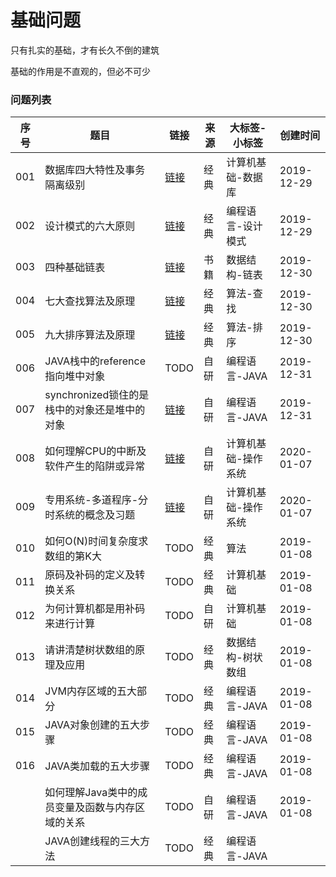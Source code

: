 # 基础问题

只有扎实的基础，才有长久不倒的建筑

基础的作用是不直观的，但必不可少

### 问题列表

|序号|题目|链接|来源|大标签-小标签|创建时间|
|--|--|--|--|--|--|
|001|数据库四大特性及事务隔离级别|[链接](https://github.com/peteryuanpan/notebook/blob/master/DATABASE/数据库四大特性及事物隔离级别.md)|经典|计算机基础-数据库|2019-12-29|
|002|设计模式的六大原则|[链接](软件工程/设计模式的六大原则)|经典|编程语言-设计模式|2019-12-29|
|003|四种基础链表|[链接](数据结构/四种基础链表)|书籍|数据结构-链表|2019-12-30|
|004|七大查找算法及原理|[链接](算法/七大查找算法及原理)|经典|算法-查找|2019-12-30|
|005|九大排序算法及原理|[链接](算法/九大排序算法及原理)|经典|算法-排序|2019-12-30|
|006|JAVA栈中的reference指向堆中对象|TODO|自研|编程语言-JAVA|2019-12-31|
|007|synchronized锁住的是栈中的对象还是堆中的对象|[链接](编程语言/synchronized锁住的是栈中的对象还是堆中的对象)|自研|编程语言-JAVA|2019-12-31|
|008|如何理解CPU的中断及软件产生的陷阱或异常|[链接](计算机基础/如何理解CPU的中断及软件产生的陷阱或异常)|自研|计算机基础-操作系统|2020-01-07|
|009|专用系统-多道程序-分时系统的概念及习题|[链接](计算机基础/专用系统-多道程序-分时系统的概念及习题)|自研|计算机基础-操作系统|2020-01-07|
|010|如何O(N)时间复杂度求数组的第K大|TODO|经典|算法|2019-01-08|
|011|原码及补码的定义及转换关系|TODO|经典|计算机基础|2019-01-08|
|012|为何计算机都是用补码来进行计算|TODO|自研|计算机基础|2019-01-08|
|013|请讲清楚树状数组的原理及应用|TODO|经典|数据结构-树状数组|2019-01-08|
|014|JVM内存区域的五大部分|TODO|经典|编程语言-JAVA|2019-01-08|
|015|JAVA对象创建的五大步骤|TODO|经典|编程语言-JAVA|2019-01-08|
|016|JAVA类加载的五大步骤|TODO|经典|编程语言-JAVA|2019-01-08|
||如何理解Java类中的成员变量及函数与内存区域的关系|TODO|自研|编程语言-JAVA|2019-01-08|
||JAVA创建线程的三大方法|TODO|经典|编程语言-JAVA||
